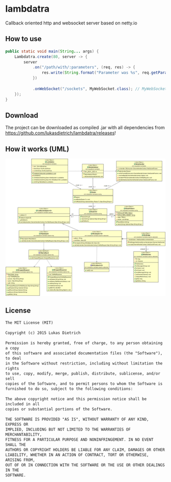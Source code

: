 # lambdatra

Callback oriented http and websocket server based on netty.io

## How to use

```java
public static void main(String... args) {
    Lambdatra.create(80, server -> {
        server
            .on("/path/with/:parameters", (req, res) -> {
                res.write(String.format("Parameter was %s", req.getParam("parameters").get()));
            })
			
		    .onWebSocket("/sockets", MyWebSocket.class); // MyWebSocket has to extend WebSocket
	});
}
```

## Download

The project can be downloaded as compiled .jar with all dependencies
from <https://github.com/lukasdietrich/lambdatra/releases>!

## How it works (UML)

![](https://raw.githubusercontent.com/lukasdietrich/lambdatra/master/classes.png)

## License

```plain
The MIT License (MIT)

Copyright (c) 2015 Lukas Dietrich

Permission is hereby granted, free of charge, to any person obtaining a copy
of this software and associated documentation files (the "Software"), to deal
in the Software without restriction, including without limitation the rights
to use, copy, modify, merge, publish, distribute, sublicense, and/or sell
copies of the Software, and to permit persons to whom the Software is
furnished to do so, subject to the following conditions:

The above copyright notice and this permission notice shall be included in all
copies or substantial portions of the Software.

THE SOFTWARE IS PROVIDED "AS IS", WITHOUT WARRANTY OF ANY KIND, EXPRESS OR
IMPLIED, INCLUDING BUT NOT LIMITED TO THE WARRANTIES OF MERCHANTABILITY,
FITNESS FOR A PARTICULAR PURPOSE AND NONINFRINGEMENT. IN NO EVENT SHALL THE
AUTHORS OR COPYRIGHT HOLDERS BE LIABLE FOR ANY CLAIM, DAMAGES OR OTHER
LIABILITY, WHETHER IN AN ACTION OF CONTRACT, TORT OR OTHERWISE, ARISING FROM,
OUT OF OR IN CONNECTION WITH THE SOFTWARE OR THE USE OR OTHER DEALINGS IN THE
SOFTWARE.
```
